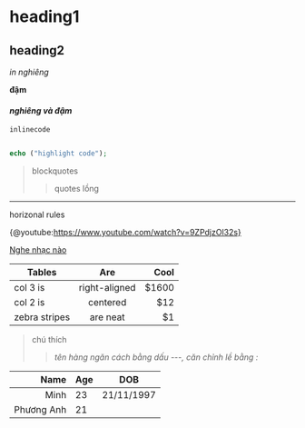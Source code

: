 # heading1
## heading2
*in nghiêng*

**đậm**

#### ***nghiêng và đậm***
`inlinecode`

```php

echo ("highlight code");

```

> blockquotes
>
>> quotes lồng

***
horizonal rules

{@youtube:https://www.youtube.com/watch?v=9ZPdjzOl32s}


[Nghe nhạc nào](https://www.youtube.com/watch?v=9ZPdjzOl32s)

| Tables        | Are           | Cool  |
| ------------- |:-------------:| -----:|
| col 3 is      | right-aligned | $1600 |
| col 2 is      | centered      |   $12 |
| zebra stripes | are neat      |    $1 |

>chú thích
>
>> *tên hàng ngăn cách bằng dấu ---, căn chỉnh lề bằng :*

|Name|Age|DOB|
|----:|:---|:---:|
|Minh|23|21/11/1997|
|Phương Anh|21||

